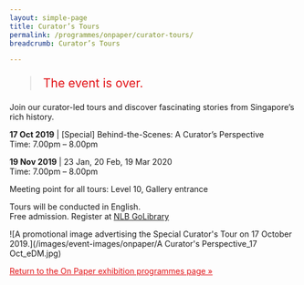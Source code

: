 ```yaml
---
layout: simple-page
title: Curator’s Tours
permalink: /programmes/onpaper/curator-tours/
breadcrumb: Curator’s Tours

---
```


<blockquote style="color: #E21216; font-size: 150%;">The event is over.</blockquote>

Join our curator-led tours and discover fascinating stories from Singapore’s rich history.

__17 Oct 2019__ &#124; &#91;Special&#93; Behind-the-Scenes: A Curator’s Perspective<br>
Time: 7.00pm – 8.00pm

__19 Nov 2019__ &#124; 23 Jan, 20 Feb, 19 Mar 2020<br>
Time: 7.00pm – 8.00pm

Meeting point for all tours: Level 10, Gallery entrance

Tours will be conducted in English.<br>
Free admission. Register at [NLB GoLibrary](www.nlb.gov.sg/golibrary)

![A promotional image advertising the Special Curator's Tour on 17 October 2019.](/images/event-images/onpaper/A Curator's Perspective_17 Oct_eDM.jpg)

<a href="/exhibitions/past-exhibitions/onpaper/programmes/" style="color:#E21216;">Return to the On Paper exhibition programmes page &#187;</a>
